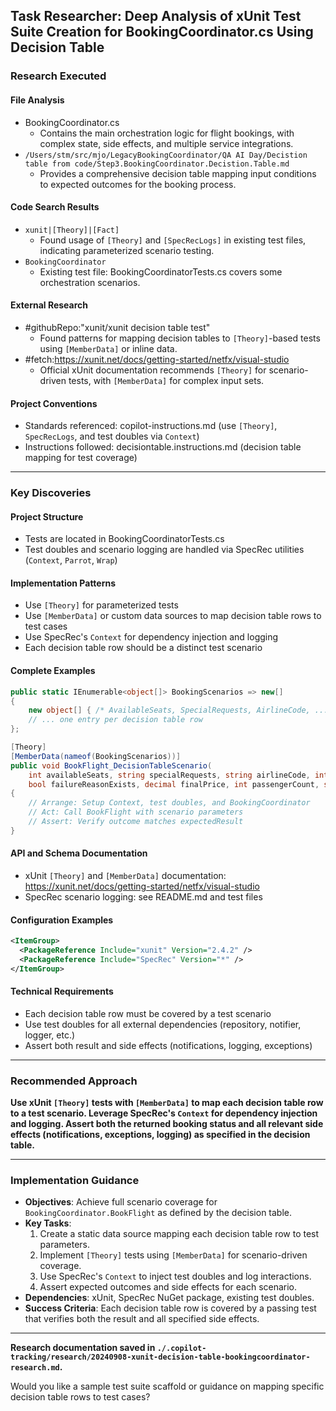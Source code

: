 ## **Task Researcher**: Deep Analysis of xUnit Test Suite Creation for BookingCoordinator.cs Using Decision Table

### Research Executed

#### File Analysis
- BookingCoordinator.cs
  - Contains the main orchestration logic for flight bookings, with complex state, side effects, and multiple service integrations.
- `/Users/stm/src/mjo/LegacyBookingCoordinator/QA AI Day/Decistion table from code/Step3.BookingCoordinator.Decistion.Table.md`
  - Provides a comprehensive decision table mapping input conditions to expected outcomes for the booking process.

#### Code Search Results
- `xunit|[Theory]|[Fact]`
  - Found usage of `[Theory]` and `[SpecRecLogs]` in existing test files, indicating parameterized scenario testing.
- `BookingCoordinator`
  - Existing test file: BookingCoordinatorTests.cs covers some orchestration scenarios.

#### External Research
- #githubRepo:"xunit/xunit decision table test"
  - Found patterns for mapping decision tables to `[Theory]`-based tests using `[MemberData]` or inline data.
- #fetch:https://xunit.net/docs/getting-started/netfx/visual-studio
  - Official xUnit documentation recommends `[Theory]` for scenario-driven tests, with `[MemberData]` for complex input sets.

#### Project Conventions
- Standards referenced: copilot-instructions.md (use `[Theory]`, `SpecRecLogs`, and test doubles via `Context`)
- Instructions followed: decisiontable.instructions.md (decision table mapping for test coverage)

---

### Key Discoveries

#### Project Structure
- Tests are located in BookingCoordinatorTests.cs
- Test doubles and scenario logging are handled via SpecRec utilities (`Context`, `Parrot`, `Wrap`)

#### Implementation Patterns
- Use `[Theory]` for parameterized tests
- Use `[MemberData]` or custom data sources to map decision table rows to test cases
- Use SpecRec's `Context` for dependency injection and logging
- Each decision table row should be a distinct test scenario

#### Complete Examples
```csharp
public static IEnumerable<object[]> BookingScenarios => new[]
{
    new object[] { /* AvailableSeats, SpecialRequests, AirlineCode, ... ExpectedResult */ },
    // ... one entry per decision table row
};

[Theory]
[MemberData(nameof(BookingScenarios))]
public void BookFlight_DecisionTableScenario(
    int availableSeats, string specialRequests, string airlineCode, int bookingCounter,
    bool failureReasonExists, decimal finalPrice, int passengerCount, string expectedResult)
{
    // Arrange: Setup Context, test doubles, and BookingCoordinator
    // Act: Call BookFlight with scenario parameters
    // Assert: Verify outcome matches expectedResult
}
```

#### API and Schema Documentation
- xUnit `[Theory]` and `[MemberData]` documentation: https://xunit.net/docs/getting-started/netfx/visual-studio
- SpecRec scenario logging: see README.md and test files

#### Configuration Examples
```xml
<ItemGroup>
  <PackageReference Include="xunit" Version="2.4.2" />
  <PackageReference Include="SpecRec" Version="*" />
</ItemGroup>
```

#### Technical Requirements
- Each decision table row must be covered by a test scenario
- Use test doubles for all external dependencies (repository, notifier, logger, etc.)
- Assert both result and side effects (notifications, logging, exceptions)

---

### Recommended Approach

**Use xUnit `[Theory]` tests with `[MemberData]` to map each decision table row to a test scenario. Leverage SpecRec's `Context` for dependency injection and logging. Assert both the returned booking status and all relevant side effects (notifications, exceptions, logging) as specified in the decision table.**

---

### Implementation Guidance

- **Objectives**: Achieve full scenario coverage for `BookingCoordinator.BookFlight` as defined by the decision table.
- **Key Tasks**:
  1. Create a static data source mapping each decision table row to test parameters.
  2. Implement `[Theory]` tests using `[MemberData]` for scenario-driven coverage.
  3. Use SpecRec's `Context` to inject test doubles and log interactions.
  4. Assert expected outcomes and side effects for each scenario.
- **Dependencies**: xUnit, SpecRec NuGet package, existing test doubles.
- **Success Criteria**: Each decision table row is covered by a passing test that verifies both the result and all specified side effects.

---

**Research documentation saved in `./.copilot-tracking/research/20240908-xunit-decision-table-bookingcoordinator-research.md`.**

Would you like a sample test suite scaffold or guidance on mapping specific decision table rows to test cases?